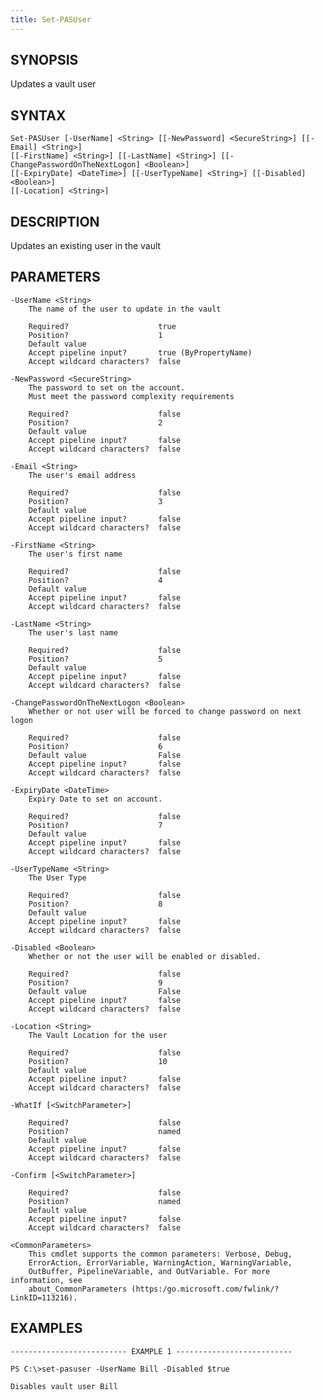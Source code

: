 ```yaml
---
title: Set-PASUser
---
```


## SYNOPSIS

Updates a vault user

## SYNTAX

    Set-PASUser [-UserName] <String> [[-NewPassword] <SecureString>] [[-Email] <String>]
    [[-FirstName] <String>] [[-LastName] <String>] [[-ChangePasswordOnTheNextLogon] <Boolean>]
    [[-ExpiryDate] <DateTime>] [[-UserTypeName] <String>] [[-Disabled] <Boolean>]
    [[-Location] <String>]

## DESCRIPTION

Updates an existing user in the vault

## PARAMETERS

    -UserName <String>
        The name of the user to update in the vault

        Required?                    true
        Position?                    1
        Default value
        Accept pipeline input?       true (ByPropertyName)
        Accept wildcard characters?  false

    -NewPassword <SecureString>
        The password to set on the account.
        Must meet the password complexity requirements

        Required?                    false
        Position?                    2
        Default value
        Accept pipeline input?       false
        Accept wildcard characters?  false

    -Email <String>
        The user's email address

        Required?                    false
        Position?                    3
        Default value
        Accept pipeline input?       false
        Accept wildcard characters?  false

    -FirstName <String>
        The user's first name

        Required?                    false
        Position?                    4
        Default value
        Accept pipeline input?       false
        Accept wildcard characters?  false

    -LastName <String>
        The user's last name

        Required?                    false
        Position?                    5
        Default value
        Accept pipeline input?       false
        Accept wildcard characters?  false

    -ChangePasswordOnTheNextLogon <Boolean>
        Whether or not user will be forced to change password on next logon

        Required?                    false
        Position?                    6
        Default value                False
        Accept pipeline input?       false
        Accept wildcard characters?  false

    -ExpiryDate <DateTime>
        Expiry Date to set on account.

        Required?                    false
        Position?                    7
        Default value
        Accept pipeline input?       false
        Accept wildcard characters?  false

    -UserTypeName <String>
        The User Type

        Required?                    false
        Position?                    8
        Default value
        Accept pipeline input?       false
        Accept wildcard characters?  false

    -Disabled <Boolean>
        Whether or not the user will be enabled or disabled.

        Required?                    false
        Position?                    9
        Default value                False
        Accept pipeline input?       false
        Accept wildcard characters?  false

    -Location <String>
        The Vault Location for the user

        Required?                    false
        Position?                    10
        Default value
        Accept pipeline input?       false
        Accept wildcard characters?  false

    -WhatIf [<SwitchParameter>]

        Required?                    false
        Position?                    named
        Default value
        Accept pipeline input?       false
        Accept wildcard characters?  false

    -Confirm [<SwitchParameter>]

        Required?                    false
        Position?                    named
        Default value
        Accept pipeline input?       false
        Accept wildcard characters?  false

    <CommonParameters>
        This cmdlet supports the common parameters: Verbose, Debug,
        ErrorAction, ErrorVariable, WarningAction, WarningVariable,
        OutBuffer, PipelineVariable, and OutVariable. For more information, see
        about_CommonParameters (https:/go.microsoft.com/fwlink/?LinkID=113216).

## EXAMPLES

    -------------------------- EXAMPLE 1 --------------------------

    PS C:\>set-pasuser -UserName Bill -Disabled $true

    Disables vault user Bill
